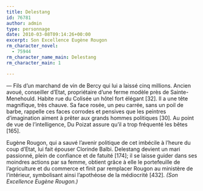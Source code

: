```yaml
---
title: Delestang
id: 76781
author: admin
type: personnage
date: 2010-03-08T09:14:26+00:00
excerpt: Son Excellence Eugène Rougon
rm_character_novel:
  - 75944
rm_character_name_main: Delestang
rm_character_main: 1

---
```

— Fils d&rsquo;un marchand de vin de Bercy qui lui a laissé cinq millions. Ancien avoué, conseiller d&rsquo;Etat, propriétaire d&rsquo;une ferme modèle près de Sainte-Menehould. Habite rue du Colisée un hôtel fort élégant [32]. Il a une tête magnifique, très chauve. Sa face rosée, un peu carrée, sans un poil de barbe, rappelle ces faces corrodes et pensives que les peintres d&rsquo;imagination aiment à prêter aux grands hommes politiques [30]. Au point de vue de l&rsquo;intelligence, Du Poizat assure qu&rsquo;il a trop fréquenté les bêtes [165].

Eugène Rougon, qui a sauvé l&rsquo;avenir politique de cet imbécile à l&rsquo;heure du coup d&rsquo;Etat, lui fait épouser Clorinde Balbi. Delestang devient un mari passionné, plein de confiance et de fatuité [174]; il se laisse guider dans ses moindres actions par sa femme, obtient grâce à elle le portefeuille de l&rsquo;agriculture et du commerce et finit par remplacer Rougon au ministère de l&rsquo;intérieur, symbolisant ainsi l&rsquo;apothéose de la médiocrité [432]. _(Son Excellence Eugène Rougon.)_